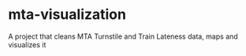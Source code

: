 # mta-visualization
A project that cleans MTA Turnstile and Train Lateness data, maps and visualizes it
